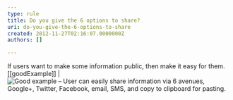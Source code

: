 ```yaml
---
type: rule
title: Do you give the 6 options to share?
uri: do-you-give-the-6-options-to-share
created: 2012-11-27T02:16:07.0000000Z
authors: []

---
```


If users want to make some information public, then make it easy for them.
 [[goodExample]]
| ![ Good example – User can easily share information via 6 avenues, Google+, Twitter, Facebook, email, SMS, and copy to clipboard for pasting.](../assets/social-networks.jpg)
